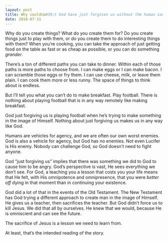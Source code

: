 ```yaml
---
layout: post
title: Why couldn&#39;t God have just forgiven us without the human sacrifice of Jesus?
date: 2018-07-31
---
```


<p>Why do you create things? What do you create them for? Do you create things just to play with them, or do you create them to do interesting things with them? When you’re cooking, you can take the approach of just getting food on the table as fast or as cheap as possible, or you can do something <i>grander</i>.</p><p>There’s a ton of different paths you can take to dinner. Within each of those paths is more paths to choose from. I can make eggs or I can make bacon. I can scramble those eggs or fry them. I can use cheese, milk, or leave them plain. I can cook them more or less runny. The space of things to think about is endless.</p><p>But I’ll tell you what you can’t do to make breakfast. Play football. There is nothing about playing football that is in any way remotely like making breakfast.</p><p>God just forgiving us is playing football when he’s trying to make something in the image of Himself. Nothing about just forgiving us makes us in any way like God.</p><p>Humans are vehicles for agency, and we are often our own worst enemies. God is also a vehicle for agency, but God has no enemies. Not even Lucifer is His enemy. Nobody can challenge God, so God doesn’t need to fight anyone.</p><p>God “just forgiving us” implies that there was something we did to God to cause him to be angry. God’s perspective is vast, He sees everything we don’t see. For God, a teaching you a lesson that costs you your life means that He felt, with His omnipotence and omnipresence, that you were <i>better off</i> dying in that moment than in continuing your existence.</p><p>God did a lot of that in the events of the Old Testament. The New Testament has God trying a different approach to create man in the image of Himself. He gives us a teacher, then sacrifices the teacher. But God didn’t force us to kill Jesus. We did that all by ourselves. He knew that we would, because He is omniscient and can see the future.</p><p>The sacrifice of Jesus is a lesson we need to learn from.</p><p>At least, that’s the intended reading of the story.</p>
